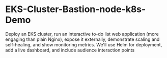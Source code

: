 # EKS-Cluster-Bastion-node-k8s-Demo
Deploy an EKS cluster, run an interactive to-do list web application (more engaging than plain Nginx), expose it externally, demonstrate scaling and self-healing, and show monitoring metrics. We'll use Helm for deployment, add a live dashboard, and include audience interaction points
